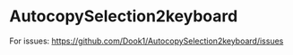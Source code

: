 # AutocopySelection2keyboard
For issues: https://github.com/Dook1/AutocopySelection2keyboard/issues
